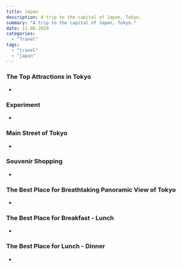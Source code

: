```yaml
---
title: Japan
description: A trip to the capital of Japan, Tokyo.
summary: "A trip to the capital of Japan, Tokyo."
date: 11-06-2020
categories:
  - "Travel"
tags:
  - "travel"
  - "japan"
---
```


### The Top Attractions in Tokyo

- []()

### Experiment

- []()

### Main Street of Tokyo

- []()

### Souvenir Shopping

- []()

### The Best Place for Breathtaking Panoramic View of Tokyo

- []()

### The Best Place for Breakfast - Lunch

- []()

### The Best Place for Lunch - Dinner

- []()